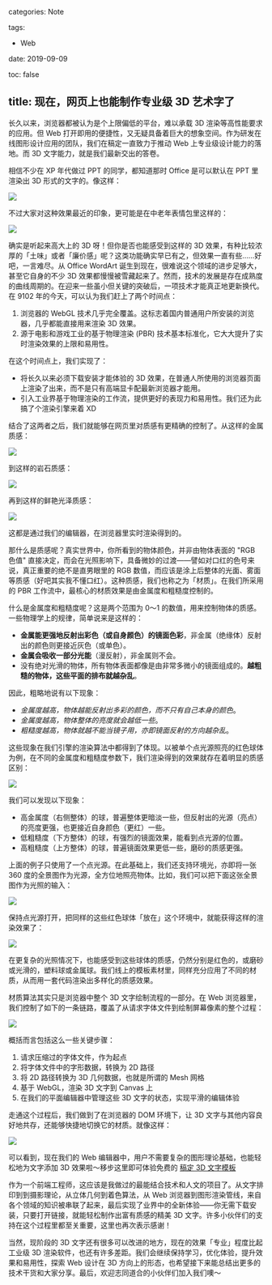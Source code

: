 categories: Note

tags:

- Web

date: 2019-09-09

toc: false

title: 现在，网页上也能制作专业级 3D 艺术字了
---

长久以来，浏览器都被认为是个上限偏低的平台，难以承载 3D 渲染等高性能要求的应用。但 Web 打开即用的便捷性，又无疑具备着巨大的想象空间。作为研发在线图形设计应用的团队，我们在稿定一直致力于推动 Web 上专业级设计能力的落地。而 3D 文字能力，就是我们最新交出的答卷。

<!--more-->

相信不少在 XP 年代做过 PPT 的同学，都知道那时 Office 是可以默认在 PPT 里渲染出 3D 形式的文字的。像这样：

![](/images/three-text/office-wordart.png)

不过大家对这种效果最近的印象，更可能是在中老年表情包里这样的：

![](/images/three-text/old-fashioned.png)

确实是听起来高大上的 3D 呀！但你是否也能感受到这样的 3D 效果，有种比较浓厚的「土味」或者「廉价感」呢？这类功能确实早已有之，但效果一直有些……好吧，一言难尽。从 Office WordArt 诞生到现在，很难说这个领域的进步足够大，甚至它自身的不少 3D 效果都慢慢被雪藏起来了。然而，技术的发展是存在成熟度的曲线周期的。在迎来一些虽小但关键的突破后，一项技术才能真正地更新换代。在 9102 年的今天，可以认为我们赶上了两个时间点：

1. 浏览器的 WebGL 技术几乎完全覆盖。这标志着国内普通用户所安装的浏览器，几乎都能直接用来渲染 3D 效果。
2. 源于电影和游戏工业的基于物理渲染 (PBR) 技术基本标准化，它大大提升了实时渲染效果的上限和易用性。

在这个时间点上，我们实现了：

* 将长久以来必须下载安装才能体验的 3D 效果，在普通人所使用的浏览器页面上渲染了出来，而不是只有高端显卡配最新浏览器才能用。
* 引入工业界基于物理渲染的工作流，提供更好的表现力和易用性。我们还为此搞了个渲染引擎来着 XD

结合了这两者之后，我们就能够在网页里对质感有更精确的控制了。从这样的金属质感：

![](/images/three-text/style-metal.png)

到这样的岩石质感：

![](/images/three-text/style-rock.png)

再到这样的鲜艳光泽质感：

![](/images/three-text/style-shine.jpg)

这都是通过我们的编辑器，在浏览器里实时渲染得到的。

那什么是质感呢？真实世界中，你所看到的物体颜色，并非由物体表面的 "RGB 色值" 直接决定，而会在光照影响下，具备微妙的过渡——譬如对口红的色号来说，真正重要的绝不是直男眼里的 RGB 数值，而应该是涂上后整体的光面、雾面等质感（好吧其实我不懂口红）。这种质感，我们也称之为「材质」。在我们所采用的 PBR 工作流中，最核心的材质效果是由金属度和粗糙度控制的。

什么是金属度和粗糙度呢？这是两个范围为 0～1 的数值，用来控制物体的质感。一些物理学上的规律，简单说来是这样的：

* **金属能更强地反射出彩色（或自身颜色）的镜面色彩**，非金属（绝缘体）反射出的颜色则更接近灰色（或单色）。
* **金属会吸收一部分光能**（漫反射），非金属则不会。
* 没有绝对光滑的物体，所有物体表面都像是由非常多微小的镜面组成的。**越粗糙的物体，这些平面的排布就越杂乱**。

因此，粗略地说有以下现象：

* *金属度越高，物体越能反射出多彩的颜色，而不只有自己本身的颜色*。
* *金属度越高，物体整体的亮度就会越低一些*。
* *粗糙度越高，物体就越不能当镜子用，亦即镜面反射的方向越杂乱*。

这些现象在我们引擎的渲染算法中都得到了体现。以被单个点光源照亮的红色球体为例，在不同的金属度和粗糙度参数下，我们渲染得到的效果就存在着明显的质感区别：

![](/images/three-text/red-mr.jpg)

我们可以发现以下现象：

* 高金属度（右侧整体）的球，普遍整体更暗淡一些，但反射出的光源（亮点）的亮度更强，也更接近自身颜色（更红）一些。
* 低粗糙度（下方整体）的球，有强烈的镜面效果，能看到点光源的位置。
* 高粗糙度（上方整体）的球，普遍镜面效果更低一些，磨砂的质感更强。

上面的例子只使用了一个点光源。在此基础上，我们还支持环境光，亦即将一张 360 度的全景图作为光源，全方位地照亮物体。比如，我们可以把下面这张全景图作为光照的输入：

![](/images/three-text/helipad.jpg)

保持点光源打开，把同样的这些红色球体「放在」这个环境中，就能获得这样的渲染效果了：

![](/images/three-text/red-ibl.jpg)

在更复杂的光照情况下，也能感受到这些球体的质感，仍然分别是红色的，或磨砂或光滑的，塑料球或金属球。我们线上的模板素材里，同样充分应用了不同的材质，从而用一套代码渲染出多样化的质感效果。

材质算法其实只是浏览器中整个 3D 文字绘制流程的一部分。在 Web 浏览器里，我们控制了如下的一条链路，覆盖了从请求字体文件到绘制屏幕像素的整个过程：

![](/images/three-text/steps.png)

概括而言包括这么一些关键步骤：

1. 请求压缩过的字体文件，作为起点
2. 将字体文件中的字形数据，转换为 2D 路径
3. 将 2D 路径转换为 3D 几何数据，也就是所谓的 Mesh 网格
4. 基于 WebGL，渲染 3D 文字到 Canvas 上
5. 在我们的平面编辑器中管理这些 3D 文字的状态，实现平滑的编辑体验

走通这个过程后，我们做到了在浏览器的 DOM 环境下，让 3D 文字与其他内容良好地共存，还能够快捷地切换它的材质。就像这样：

![](/images/three-text/styles.jpg)

可以看到，现在我们的 Web 编辑器中，用户不需要复杂的图形理论基础，也能轻松地为文字添加 3D 效果啦～移步这里即可体验免费的 [稿定 3D 文字模板](https://www.gaoding.com/topic/3791)

作为一个前端工程师，这应该是我做过的最能结合技术和人文的项目了。从文字排印到到摄影理论，从立体几何到着色算法，从 Web 浏览器到图形渲染管线，来自各个领域的知识被串联了起来，最后实现了业界中的全新体验——你无需下载安装，只要打开链接，就能轻松制作出富有质感的精美 3D 文字。许多小伙伴们的支持在这个过程里都至关重要，这里也再次表示感谢！

当然，现阶段的 3D 文字还有很多可以改进的地方，现在的效果「专业」程度比起工业级 3D 渲染软件，也还有许多差距。我们会继续保持学习，优化体验，提升效果和易用性，探索 Web 设计在 3D 方向上的形态，也希望接下来能总结出更多的技术干货和大家分享。最后，欢迎志同道合的小伙伴们加入我们噢～
